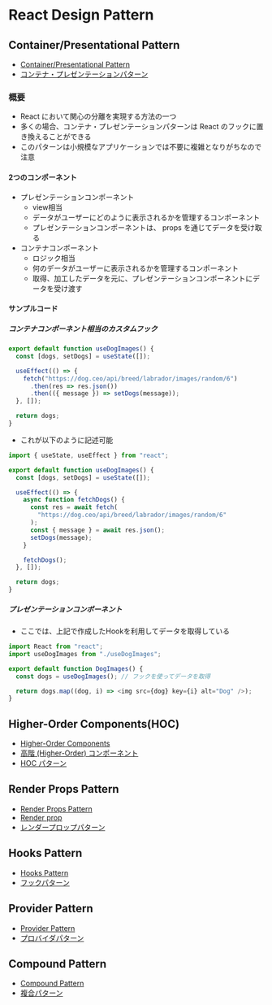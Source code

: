 # React Design Pattern

## Container/Presentational Pattern
- [Container/Presentational Pattern](https://javascriptpatterns.vercel.app/patterns/react-patterns/conpres)
- [コンテナ・プレゼンテーションパターン](https://zenn.dev/morinokami/books/learning-patterns-1/viewer/presentational-container-pattern)

### 概要
- React において関心の分離を実現する方法の一つ
- 多くの場合、コンテナ・プレゼンテーションパターンは React のフックに置き換えることができる
- このパターンは小規模なアプリケーションでは不要に複雑となりがちなので注意
#### 2つのコンポーネント
- プレゼンテーションコンポーネント
  - view相当
  - データがユーザーにどのように表示されるかを管理するコンポーネント
  - プレゼンテーションコンポーネントは、 props を通じてデータを受け取る
- コンテナコンポーネント
  - ロジック相当
  - 何のデータがユーザーに表示されるかを管理するコンポーネント
  - 取得、加工したデータを元に、プレゼンテーションコンポーネントにデータを受け渡す

#### サンプルコード
##### コンテナコンポーネント相当のカスタムフック
```ts
export default function useDogImages() {
  const [dogs, setDogs] = useState([]);

  useEffect(() => {
    fetch("https://dog.ceo/api/breed/labrador/images/random/6")
      .then(res => res.json())
      .then(({ message }) => setDogs(message));
  }, []);

  return dogs;
}
```
- これが以下のように記述可能
```ts
import { useState, useEffect } from "react";

export default function useDogImages() {
  const [dogs, setDogs] = useState([]);

  useEffect(() => {
    async function fetchDogs() {
      const res = await fetch(
        "https://dog.ceo/api/breed/labrador/images/random/6"
      );
      const { message } = await res.json();
      setDogs(message);
    }

    fetchDogs();
  }, []);

  return dogs;
}
```

##### プレゼンテーションコンポーネント
- ここでは、上記で作成したHookを利用してデータを取得している
```ts
import React from "react";
import useDogImages from "./useDogImages";

export default function DogImages() {
  const dogs = useDogImages(); // フックを使ってデータを取得

  return dogs.map((dog, i) => <img src={dog} key={i} alt="Dog" />);
}
```

## Higher-Order Components(HOC)
- [Higher-Order Components](https://javascriptpatterns.vercel.app/patterns/react-patterns/higher-order-component)
- [高階 (Higher-Order) コンポーネント](https://ja.reactjs.org/docs/higher-order-components.html)
- [HOC パターン](https://zenn.dev/morinokami/books/learning-patterns-1/viewer/hoc-pattern)

## Render Props Pattern
- [Render Props Pattern](https://javascriptpatterns.vercel.app/patterns/react-patterns/render-props)
- [Render prop](https://ja.reactjs.org/docs/render-props.html)
- [レンダープロップパターン](https://zenn.dev/morinokami/books/learning-patterns-1/viewer/render-props-pattern)

## Hooks Pattern
- [Hooks Pattern](https://javascriptpatterns.vercel.app/patterns/react-patterns/hooks-pattern)
- [フックパターン](https://zenn.dev/morinokami/books/learning-patterns-1/viewer/hooks-pattern)

## Provider Pattern
- [Provider Pattern](https://javascriptpatterns.vercel.app/patterns/react-patterns/provider-pattern)
- [プロバイダパターン](https://zenn.dev/morinokami/books/learning-patterns-1/viewer/provider-pattern)

## Compound Pattern
- [Compound Pattern](https://javascriptpatterns.vercel.app/patterns/react-patterns/compound-pattern)
- [複合パターン](https://zenn.dev/morinokami/books/learning-patterns-1/viewer/compound-pattern)
